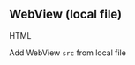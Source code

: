 ## WebView (local file)

HTML
<snippet id='web-view-xml-local-file'/>

Add WebView `src` from local file
<snippet id='web-view-src-local-file'/>